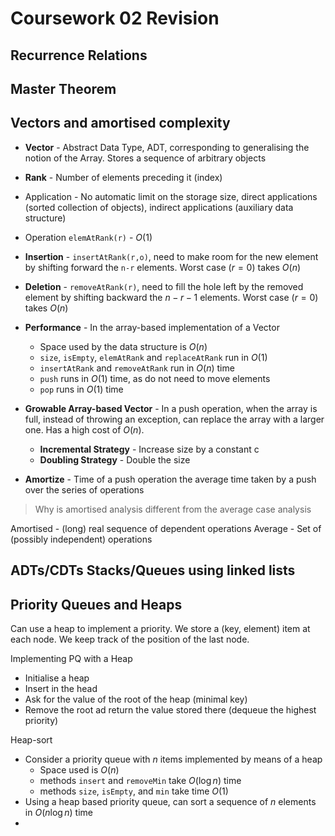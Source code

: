 # Coursework 02 Revision

## Recurrence Relations
## Master Theorem
## Vectors and amortised complexity
- **Vector** - Abstract Data Type, ADT, corresponding to generalising the notion of the Array. Stores a sequence of arbitrary objects
- **Rank** - Number of elements preceding it (index)
- Application - No automatic limit on the storage size, direct applications (sorted collection of objects), indirect applications (auxiliary data structure)


- Operation `elemAtRank(r)` - $O(1)$
- **Insertion** - `insertAtRank(r,o)`, need to make room for the new element by shifting forward the `n-r` elements. Worst case $(r=0)$ takes $O(n)$
- **Deletion** - `removeAtRank(r)`, need to fill the hole left by the removed element by shifting backward the $n-r-1$ elements. Worst case $(r=0)$ takes $O(n)$
- **Performance** - In the array-based implementation of a Vector
	- Space used by the data structure is $O(n)$
	- `size`, `isEmpty`, `elemAtRank` and `replaceAtRank` run in $O(1)$
	- `insertAtRank` and `removeAtRank` run in $O(n)$ time
	- `push` runs in $O(1)$ time, as do not need to move elements
	- `pop` runs in $O(1)$ time
- **Growable Array-based Vector** - In a push operation, when the array is full, instead of throwing an exception, can replace the array with a larger one. Has a high cost of $O(n)$. 
	- **Incremental Strategy** - Increase size by a constant c
	- **Doubling Strategy** - Double the size
- **Amortize** - Time of a push operation the average time taken by a push over the series of operations

> Why is amortised analysis different from the average case analysis

Amortised - (long) real sequence of dependent operations
Average - Set of (possibly independent) operations


## ADTs/CDTs Stacks/Queues using linked lists
## Priority Queues and Heaps
Can use a heap to implement a priority. We store a (key, element) item at each node. We keep track of the position of the last node.

Implementing PQ with a Heap
- Initialise a heap
- Insert in the head
- Ask for the value of the root of the heap (minimal key)
- Remove the root ad return the value stored there (dequeue the highest priority)


Heap-sort
- Consider a priority queue with $n$ items implemented by means of a heap
	- Space used is $O(n)$
	- methods `insert` and `removeMin` take $O(\log n)$ time
	- methods `size`, `isEmpty`, and `min` take time $O(1)$ 
- Using a heap based priority queue, can sort a sequence of $n$ elements in $O(n\log n)$ time
- 